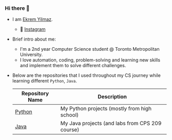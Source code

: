 ### Hi there 👋

- I am [Ekrem Yilmaz](https://www.linkedin.com/in/ekrem-yilmaz-110940219/).
  * 📸 [Instagram](https://www.instagram.com/by_aekrem/)

- Brief intro about me:
  * I'm a 2nd year Computer Science student @ Toronto Metropolitan University.
  * I love automation, coding, problem-solving and learning new skills and implement them to solve different challenges.
    
- Below are the repositories that I used throughout my CS journey while learning different `Python`, `Java`.

  | Repository Name | Description  |
  | ------ | ------ |
  | [Python](https://github.com/arifekrem/Python) | My Python projects (mostly from high school) |
  | [Java](https://github.com/arifekrem/Java) | My Java projects (and labs from CPS 209 course) |
 
